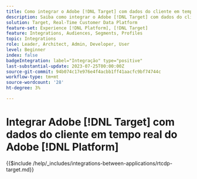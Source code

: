 ```yaml
---
title: Como integrar o Adobe [!DNL Target] com dados do cliente em tempo real do Adobe [!DNL Platform]?
description: Saiba como integrar o Adobe [!DNL Target] com dados do cliente em tempo real do Adobe [!DNL Platform].
solution: Target, Real-Time Customer Data Platform
feature-set: Experience [!DNL Platform], [!DNL Target]
feature: Integrations, Audiences, Segments, Profiles
topic: Integrations
role: Leader, Architect, Admin, Developer, User
level: Beginner
index: false
badgeIntegration: label="Integração" type="positive"
last-substantial-update: 2023-07-25T00:00:00Z
source-git-commit: 94b074c17e976e4f4acbb1ff41aacfc9bf74744c
workflow-type: tm+mt
source-wordcount: '28'
ht-degree: 3%

---
```



# Integrar Adobe [!DNL Target] com dados do cliente em tempo real do Adobe [!DNL Platform]

{{$include /help/_includes/integrations-between-applications/rtcdp-target.md}}
